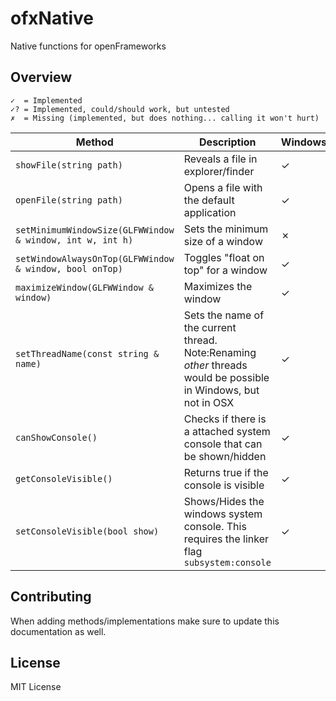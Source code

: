 # ofxNative


Native functions for openFrameworks


## Overview


	✓  = Implemented
	✓? = Implemented, could/should work, but untested
	✗  = Missing (implemented, but does nothing... calling it won't hurt)



Method|Description|Windows|OSX
-------|------------------|---|---
`showFile(string path)`|Reveals a file in explorer/finder|✓|✓
`openFile(string path)`|Opens a file with the default application|✓|✓
`setMinimumWindowSize(GLFWWindow & window, int w, int h)`|Sets the minimum size of a window|✗|✓
`setWindowAlwaysOnTop(GLFWWindow & window, bool onTop)`|Toggles "float on top" for a window|✓|✓
`maximizeWindow(GLFWWindow & window)`|Maximizes the window|✓|✓
`setThreadName(const string & name)`|Sets the name of the current thread. Note:Renaming _other_ threads would be possible in Windows, but not in OSX|✓|✓
`canShowConsole()`|Checks if there is a attached system console that can be shown/hidden|✓|✗
`getConsoleVisible()`|Returns true if the console is visible|✓|✗
`setConsoleVisible(bool show)`|Shows/Hides the windows system console. This requires the linker flag `subsystem:console`|✓|✗


## Contributing

When adding methods/implementations make sure to update this documentation as well.

## License

MIT License
